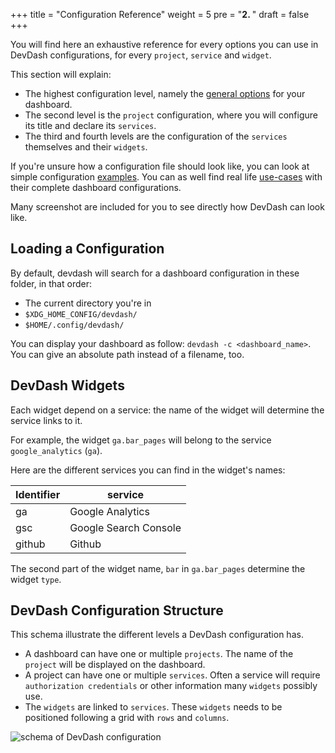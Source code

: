+++
title = "Configuration Reference"
weight = 5
pre = "<b>2. </b>"
draft = false
+++

You will find here an exhaustive reference for every options you can use in DevDash configurations, for every `project`, `service` and `widget`.

This section will explain:

* The highest configuration level, namely the [general options](/reference/general/) for your dashboard. 
* The second level is the `project` configuration, where you will configure its title and declare its `services`.
* The third and fourth levels are the configuration of the `services` themselves and their `widgets`.

If you're unsure how a configuration file should look like, you can look at simple configuration [examples](/getting-started/examples). You can as well find real life [use-cases](/getting-started/use-cases) with their complete dashboard configurations.

Many screenshot are included for you to see directly how DevDash can look like.

## Loading a Configuration

By default, devdash will search for a dashboard configuration in these folder, in that order:

* The current directory you're in
* `$XDG_HOME_CONFIG/devdash/`
* `$HOME/.config/devdash/`

You can display your dashboard as follow: `devdash -c <dashboard_name>`. You can give an absolute path instead of a filename, too.

## DevDash Widgets

Each widget depend on a service: the name of the widget will determine the service links to it.

For example, the widget `ga.bar_pages` will belong to the service `google_analytics` (`ga`).

Here are the different services you can find in the widget's names:

| Identifier | service               |
| ------     | --------------------- |
| ga         | Google Analytics      |
| gsc        | Google Search Console |
| github     | Github                |

The second part of the widget name, `bar` in `ga.bar_pages` determine the widget `type`.

## DevDash Configuration Structure

This schema illustrate the different levels a DevDash configuration has.

* A dashboard can have one or multiple `projects`. The name of the `project` will be displayed on the dashboard.
* A project can have one or multiple `services`. Often a service will require `authorization credentials` or other information many `widgets` possibly use.
* The `widgets` are linked to `services`. These `widgets` needs to be positioned following a grid with `rows` and `columns`.

![schema of DevDash configuration](/img/struct.png)
